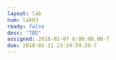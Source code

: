 ```yaml
---
layout: lab
num: lab03
ready: false
desc: "TBD"
assigned: 2018-02-07 8:00:00.00-7
due: 2018-02-11 23:59:59.59-7
---
```

